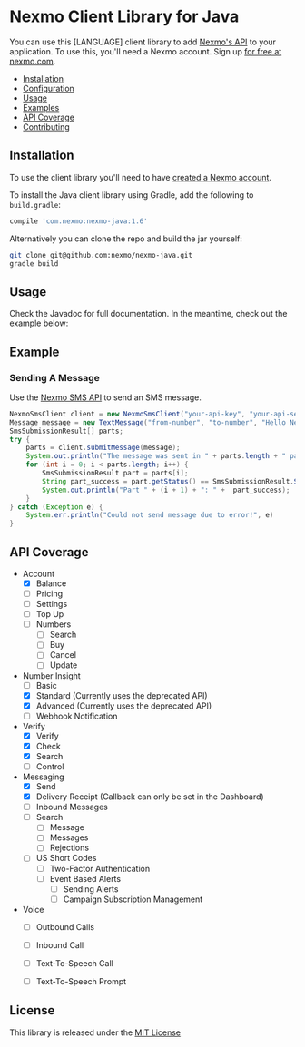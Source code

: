 # Nexmo Client Library for Java

You can use this [LANGUAGE] client library to add [Nexmo's API](#api-coverage) to your application. To use this, you'll
need a Nexmo account. Sign up [for free at nexmo.com][signup].

 * [Installation](#installation)
 * [Configuration](#configuration)
 * [Usage](#usage)
 * [Examples](#examples)
 * [API Coverage](#api-coverage)
 * [Contributing](#contributing)


## Installation

To use the client library you'll need to have [created a Nexmo account][signup].

To install the Java client library using Gradle, add the following to `build.gradle`:

```groovy
compile 'com.nexmo:nexmo-java:1.6'
```

Alternatively you can clone the repo and build the jar yourself:

```bash
git clone git@github.com:nexmo/nexmo-java.git
gradle build
```

## Usage

Check the Javadoc for full documentation. In the meantime, check out the example below:

## Example

### Sending A Message

Use the [Nexmo SMS API][doc_sms] to send an SMS message.

```java
NexmoSmsClient client = new NexmoSmsClient("your-api-key", "your-api-secret");
Message message = new TextMessage("from-number", "to-number", "Hello Nexmo!");
SmsSubmissionResult[] parts;
try {
    parts = client.submitMessage(message);
    System.out.println("The message was sent in " + parts.length + " parts.")
    for (int i = 0; i < parts.length; i++) {
        SmsSubmissionResult part = parts[i];
        String part_success = part.getStatus() == SmsSubmissionResult.STATUS_OK ? 'OK' : "ERROR";
        System.out.println("Part " + (i + 1) + ": " +  part_success);
    }
} catch (Exception e) {
    System.err.println("Could not send message due to error!", e)
}
```


API Coverage
------------

* Account
    * [x] Balance
    * [ ] Pricing
    * [ ] Settings
    * [ ] Top Up
    * [ ] Numbers
        * [ ] Search
        * [ ] Buy
        * [ ] Cancel
        * [ ] Update
* Number Insight
    * [ ] Basic
    * [x] Standard (Currently uses the deprecated API)
    * [x] Advanced (Currently uses the deprecated API)
    * [ ] Webhook Notification
* Verify
    * [x] Verify
    * [x] Check
    * [x] Search
    * [ ] Control
* Messaging
    * [x] Send
    * [x] Delivery Receipt (Callback can only be set in the Dashboard)
    * [ ] Inbound Messages
    * [ ] Search
        * [ ] Message
        * [ ] Messages
        * [ ] Rejections
    * [ ] US Short Codes
        * [ ] Two-Factor Authentication
        * [ ] Event Based Alerts
            * [ ] Sending Alerts
            * [ ] Campaign Subscription Management
* Voice
    * [ ] Outbound Calls
    * [ ] Inbound Call
    * [ ] Text-To-Speech Call
    * [ ] Text-To-Speech Prompt


License
-------

This library is released under the [MIT License][license]

[create_account]: https://docs.nexmo.com/tools/dashboard#setting-up-your-nexmo-account
[signup]: https://dashboard.nexmo.com/sign-up?utm_source=DEV_REL&utm_medium=github&utm_campaign=[LANGUAGE]-client-library
[doc_sms]: https://docs.nexmo.com/api-ref/sms-api?utm_source=DEV_REL&utm_medium=github&utm_campaign=[LANGUAGE]-client-library
[license]: LICENSE.txt
